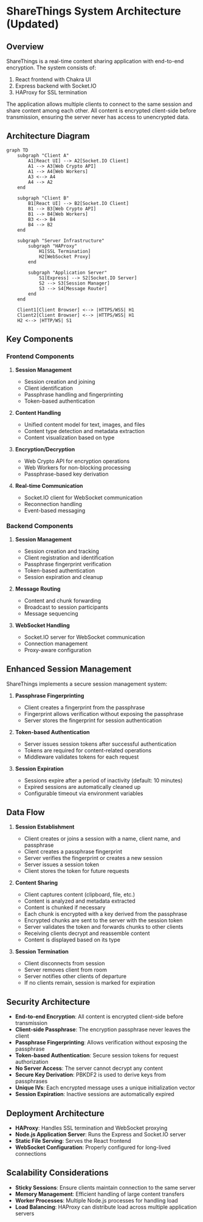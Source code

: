 # ShareThings System Architecture (Updated)

## Overview

ShareThings is a real-time content sharing application with end-to-end encryption. The system consists of:

1. React frontend with Chakra UI
2. Express backend with Socket.IO
3. HAProxy for SSL termination

The application allows multiple clients to connect to the same session and share content among each other. All content is encrypted client-side before transmission, ensuring the server never has access to unencrypted data.

## Architecture Diagram

```mermaid
graph TD
    subgraph "Client A"
        A1[React UI] --> A2[Socket.IO Client]
        A1 --> A3[Web Crypto API]
        A1 --> A4[Web Workers]
        A3 <--> A4
        A4 --> A2
    end
    
    subgraph "Client B"
        B1[React UI] --> B2[Socket.IO Client]
        B1 --> B3[Web Crypto API]
        B1 --> B4[Web Workers]
        B3 <--> B4
        B4 --> B2
    end
    
    subgraph "Server Infrastructure"
        subgraph "HAProxy"
            H1[SSL Termination]
            H2[WebSocket Proxy]
        end
        
        subgraph "Application Server"
            S1[Express] --> S2[Socket.IO Server]
            S2 --> S3[Session Manager]
            S3 --> S4[Message Router]
        end
    end
    
    Client1[Client Browser] <--> |HTTPS/WSS| H1
    Client2[Client Browser] <--> |HTTPS/WSS| H1
    H2 <--> |HTTP/WS| S1
```

## Key Components

### Frontend Components

1. **Session Management**
   - Session creation and joining
   - Client identification
   - Passphrase handling and fingerprinting
   - Token-based authentication

2. **Content Handling**
   - Unified content model for text, images, and files
   - Content type detection and metadata extraction
   - Content visualization based on type

3. **Encryption/Decryption**
   - Web Crypto API for encryption operations
   - Web Workers for non-blocking processing
   - Passphrase-based key derivation

4. **Real-time Communication**
   - Socket.IO client for WebSocket communication
   - Reconnection handling
   - Event-based messaging

### Backend Components

1. **Session Management**
   - Session creation and tracking
   - Client registration and identification
   - Passphrase fingerprint verification
   - Token-based authentication
   - Session expiration and cleanup

2. **Message Routing**
   - Content and chunk forwarding
   - Broadcast to session participants
   - Message sequencing

3. **WebSocket Handling**
   - Socket.IO server for WebSocket communication
   - Connection management
   - Proxy-aware configuration

## Enhanced Session Management

ShareThings implements a secure session management system:

1. **Passphrase Fingerprinting**
   - Client creates a fingerprint from the passphrase
   - Fingerprint allows verification without exposing the passphrase
   - Server stores the fingerprint for session authentication

2. **Token-based Authentication**
   - Server issues session tokens after successful authentication
   - Tokens are required for content-related operations
   - Middleware validates tokens for each request

3. **Session Expiration**
   - Sessions expire after a period of inactivity (default: 10 minutes)
   - Expired sessions are automatically cleaned up
   - Configurable timeout via environment variables

## Data Flow

1. **Session Establishment**
   - Client creates or joins a session with a name, client name, and passphrase
   - Client creates a passphrase fingerprint
   - Server verifies the fingerprint or creates a new session
   - Server issues a session token
   - Client stores the token for future requests

2. **Content Sharing**
   - Client captures content (clipboard, file, etc.)
   - Content is analyzed and metadata extracted
   - Content is chunked if necessary
   - Each chunk is encrypted with a key derived from the passphrase
   - Encrypted chunks are sent to the server with the session token
   - Server validates the token and forwards chunks to other clients
   - Receiving clients decrypt and reassemble content
   - Content is displayed based on its type

3. **Session Termination**
   - Client disconnects from session
   - Server removes client from room
   - Server notifies other clients of departure
   - If no clients remain, session is marked for expiration

## Security Architecture

- **End-to-end Encryption**: All content is encrypted client-side before transmission
- **Client-side Passphrase**: The encryption passphrase never leaves the client
- **Passphrase Fingerprinting**: Allows verification without exposing the passphrase
- **Token-based Authentication**: Secure session tokens for request authorization
- **No Server Access**: The server cannot decrypt any content
- **Secure Key Derivation**: PBKDF2 is used to derive keys from passphrases
- **Unique IVs**: Each encrypted message uses a unique initialization vector
- **Session Expiration**: Inactive sessions are automatically expired

## Deployment Architecture

- **HAProxy**: Handles SSL termination and WebSocket proxying
- **Node.js Application Server**: Runs the Express and Socket.IO server
- **Static File Serving**: Serves the React frontend
- **WebSocket Configuration**: Properly configured for long-lived connections

## Scalability Considerations

- **Sticky Sessions**: Ensure clients maintain connection to the same server
- **Memory Management**: Efficient handling of large content transfers
- **Worker Processes**: Multiple Node.js processes for handling load
- **Load Balancing**: HAProxy can distribute load across multiple application servers